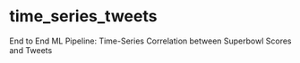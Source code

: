 # time_series_tweets
End to End ML Pipeline:  Time-Series Correlation between Superbowl Scores and Tweets
